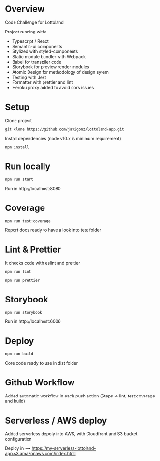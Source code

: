 # Overview

Code Challenge for Lottoland

Project running with: 
  - Typescript / React
  - Semantic-ui components
  - Stylized with styled-components
  - Static module bundler with Webpack
  - Babel for transpiler code
  - Storybook for preview render modules
  - Atomic Design for methodology of design sytem
  - Testing with Jest
  - Formatter with prettier and lint
  - Heroku proxy added to avoid cors issues

# Setup

Clone project

<code>git clone https://github.com/javigonz/lottoland-app.git</code>

Install dependencies (node v10.x is minimum requirement)

<code>npm install</code>

# Run locally

<code>npm run start</code>

Run in http://localhost:8080

# Coverage

<code>npm run test:coverage</code>

Report docs ready to have a look into test folder

# Lint & Prettier

It checks code with eslint and prettier

<code>npm run lint</code>

<code>npm run prettier</code>

# Storybook

<code>npm run storybook</code>

Run in http://localhost:6006

# Deploy

<code>npm run build</code>

Core code ready to use in dist folder

# Github Workflow

Added automatic workflow in each push action (Steps => lint, test:coverage and build)

# Serverless / AWS deploy

Added serverless depoly into AWS, with Cloudfront and S3 bucket configuration

Deploy in --> https://my-serverless-lottoland-app.s3.amazonaws.com/index.html


